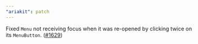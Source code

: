 ```yaml
---
"ariakit": patch
---
```


Fixed `Menu` not receiving focus when it was re-opened by clicking twice on its `MenuButton`. ([#1629](https://github.com/ariakit/ariakit/pull/1629))
